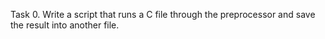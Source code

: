 Task 0. Write a script that runs a C file through the preprocessor and save the result into another file.

